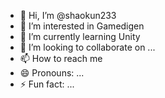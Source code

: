 - 👋 Hi, I’m @shaokun233
- 👀 I’m interested in Gamedigen
- 🌱 I’m currently learning Unity
- 💞️ I’m looking to collaborate on ...
- 📫 How to reach me
- 😄 Pronouns: ...
- ⚡ Fun fact: ...

<!---
shaokun233/shaokun233 is a ✨ special ✨ repository because its `README.md` (this file) appears on your GitHub profile.
You can click the Preview link to take a look at your changes.
--->
